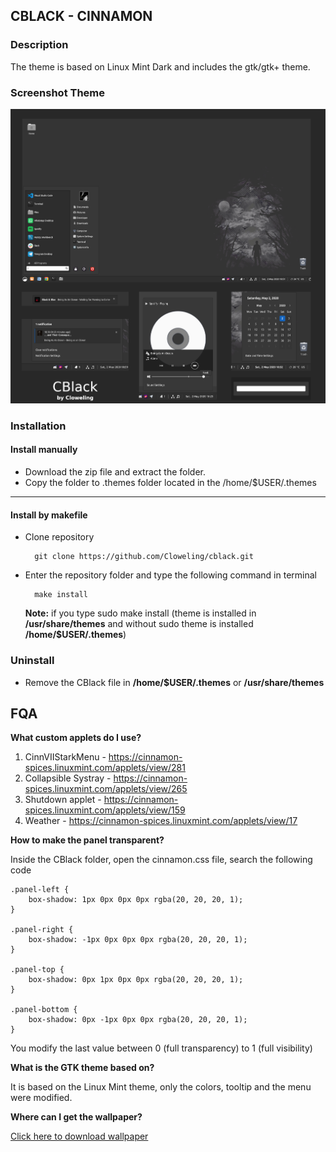 ## CBLACK - CINNAMON

### Description

The theme is based on Linux Mint Dark and includes the gtk/gtk+ theme.

### Screenshot Theme

![ScreenShot Cinnamon Theme](src/screenshot/screenshot.png)

### Installation

#### Install manually

* Download the zip file and extract the folder.
* Copy the folder to .themes folder located in the /home/$USER/.themes

----

#### Install by makefile

* Clone repository

        git clone https://github.com/Cloweling/cblack.git

* Enter the repository folder and type the following command in terminal

        make install

    **Note:** if you type sudo make install (theme is installed in **/usr/share/themes** and without sudo theme is installed **/home/$USER/.themes**)

### Uninstall

* Remove the CBlack file in **/home/$USER/.themes** or **/usr/share/themes**


## FQA

**What custom applets do I use?**

1. CinnVIIStarkMenu - https://cinnamon-spices.linuxmint.com/applets/view/281
2. Collapsible Systray - https://cinnamon-spices.linuxmint.com/applets/view/265
3. Shutdown applet - https://cinnamon-spices.linuxmint.com/applets/view/159
4. Weather - https://cinnamon-spices.linuxmint.com/applets/view/17

**How to make the panel transparent?**

Inside the CBlack folder, open the cinnamon.css file, search the following code
```
.panel-left {
    box-shadow: 1px 0px 0px 0px rgba(20, 20, 20, 1);
}

.panel-right {
    box-shadow: -1px 0px 0px 0px rgba(20, 20, 20, 1);
}

.panel-top {
    box-shadow: 0px 1px 0px 0px rgba(20, 20, 20, 1);
}

.panel-bottom {
    box-shadow: 0px -1px 0px 0px rgba(20, 20, 20, 1);
}
```
You modify the last value between 0 (full transparency) to 1 (full visibility)

**What is the GTK theme based on?**

It is based on the Linux Mint theme, only the colors, tooltip and the menu were modified.

**Where can I get the wallpaper?**

[Click here to download wallpaper](https://mocah.org/4536956-night-moon-dark-minimalism-digital-art.html)
